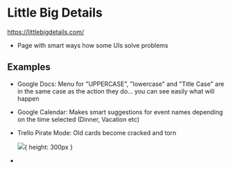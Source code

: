 # Little Big Details

https://littlebigdetails.com/

- Page with smart ways how some UIs solve problems


## Examples
- Google Docs: Menu for "UPPERCASE", "lowercase" and "Title Case" are in the same case as the action they do... you can
  see easily what will happen
- Google Calendar: Makes smart suggestions for event names depending on the time selected (Dinner, Vacation etc)
- Trello Pirate Mode: Old cards become cracked and torn

  ![](https://64.media.tumblr.com/e6adec98ee64c17557253a39ad98ef80/tumblr_oijk40or971qea4hso1_400.png){ height: 300px }
-
